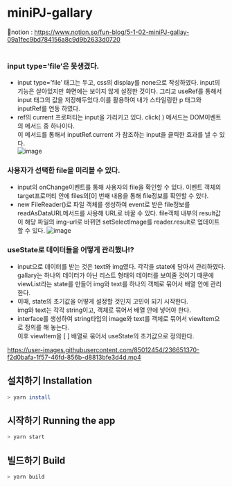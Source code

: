 # miniPJ-gallary
📕notion : https://www.notion.so/fun-blog/5-1-02-miniPJ-gallay-09a1fec9bd784156a8c9d9b2633d0720 <br>
<br>

### input type=’file’은 못생겼다. <br>
- input type=’file’ 태그는 두고, css의 display를 none으로 작성하였다. input의 기능은 살아있지만 화면에는 보이지 않게 설정한 것이다.  그리고 useRef를 통해서 input 태그의 값을 저장해두었다.이를 활용하여 내가 스타일링한 p 태그와 inputRef를 연동 하였다.
- ref의 current 프로퍼티는 input을 가리키고 있다. click( ) 메서드는 DOM이벤트의 메서드 중 하나이다. <br>
  이 메서드를 통해서 inputRef.current 가 참조하는 input을 클릭한 효과를 낼 수 있다.<br>
![image](https://user-images.githubusercontent.com/85012454/236651210-a1348601-1f7a-48f3-87dc-1497d5aa513d.png)

 ### 사용자가 선택한 file을 미리볼 수 있다.
- input의 onChange이벤트를 통해 사용자의 file을 확인할 수 있다. 이벤트 객체의 target프로퍼티 안에 files의[0] 번째 내용을 통해 file정보를 확인할 수 있다.
- new FileReader()로 파일 객체를 생성하여 event로 받은 file정보를 readAsDataURL메서드를 사용해 URL로 바꿀 수 있다. file객체 내부의 result값이 해당 파일의 img-url로 바뀌면 setSelectImage를 reader.result로 업데이트 할 수 있다.
  ![image](https://user-images.githubusercontent.com/85012454/236651286-ee828ff9-4ea7-49e2-bde6-87e449794a61.png)

### useState로 데이터들을 어떻게 관리했나!?
- input으로 데이터를 받는 것은 text와 img였다. 각각을 state에 담아서 관리하였다. <br>
  gallary는 하나의 데이터가 아닌 리스트 형태의 데이터를 보여줄 것이기 때문에<br>
  viewList라는 state를 만들어 img와 text를 하나의 객체로 묶어서 배열 안에 관리한다. <br>
- 이때, state의 초기값을 어떻게 설정할 것인지 고민이 되기 시작한다.<br>
  img와 text는 각각 string이고, 객체로 묶어서 배열 안에 넣어야 한다.
- interface를 생성하여 string타입의 image와 text를 객체로 묶어서 viewItem으로 정의를 해 놓는다.<br>
  이후 viewItem을 [ ] 배열로 묶어서 useState의 초기값으로 정의한다.

https://user-images.githubusercontent.com/85012454/236651370-f2d0bafa-1f57-46fd-856b-d8813bfe3d4d.mp4

## 설치하기 Installation

```bash
> yarn install
```

## 시작하기 Running the app

```bash
> yarn start
```

## 빌드하기 Build

```bash
> yarn build
```

